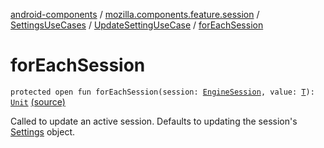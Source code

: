 [android-components](../../../index.md) / [mozilla.components.feature.session](../../index.md) / [SettingsUseCases](../index.md) / [UpdateSettingUseCase](index.md) / [forEachSession](./for-each-session.md)

# forEachSession

`protected open fun forEachSession(session: `[`EngineSession`](../../../mozilla.components.concept.engine/-engine-session/index.md)`, value: `[`T`](index.md#T)`): `[`Unit`](https://kotlinlang.org/api/latest/jvm/stdlib/kotlin/-unit/index.html) [(source)](https://github.com/mozilla-mobile/android-components/blob/master/components/feature/session/src/main/java/mozilla/components/feature/session/SettingsUseCases.kt#L58)

Called to update an active session. Defaults to updating the session's [Settings](../../../mozilla.components.concept.engine/-settings/index.md) object.

